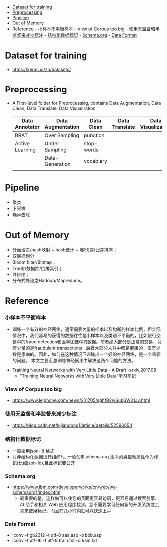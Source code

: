 <!-- TOC -->

- [Dataset for training](#dataset-for-training)
- [Preprocessing](#preprocessing)
- [Pipeline](#pipeline)
- [Out of Memory](#out-of-memory)
- [Reference](#reference)
        - [小样本不平衡样本](#小样本不平衡样本)
        - [View of Corpus too big](#view-of-corpus-too-big)
        - [使用无监督和半监督来减少标注](#使用无监督和半监督来减少标注)
        - [结构化数据标记](#结构化数据标记)
        - [Schema.org](#schemaorg)
        - [Data Format](#data-format)

<!-- /TOC -->

# Dataset for training
+ https://keras.io/zh/datasets/

# Preprocessing

+ A First-level folder for Preprocessing, contains Data Augmentation, Data Clean, Data Translate, Data Visualization

  | Data Annotator  | Data Augmentation | Data Clean | Data Translate | Data Visualizaiton |
  | --------------- | ----------------- | ---------- | -------------- | ------------------ |
  | BRAT            | Over Sampling     | punction   |                |                    |
  | Active Learning | Under Sampling    | stop-words |                |                    |
  |                 | Data-Generation   | vocablary  |                |                    |
  |                 |                   |            |                |                    |

# Pipeline
+ 聚类
+ 下采样
+ 噪声去除

# Out of Memory
+ 分而治之/hash映射 + hash统计 + 堆/快速/归并排序；
+ 双层桶划分
+ Bloom filter/Bitmap；
+ Trie树/数据库/倒排索引；
+ 外排序；
+ 分布式处理之Hadoop/Mapreduce。

# Reference
### 小样本不平衡样本
- 训练一个有效的神经网络，通常需要大量的样本以及均衡的样本比例，但实际情况中，我们容易的获得的数据往往是小样本以及类别不平衡的，比如银行交易中的fraud detection和医学图像中的数据。前者绝大部分是正常的交易，只有少量的是fraudulent transactions；后者大部分人群中都是健康的，仅有少数是患病的。因此，如何在这种情况下训练出一个好的神经网络，是一个重要的问题。
  本文主要汇总训练神经网络中解决这两个问题的方法。
+ Training Neural Networks with Very Little Data - A Draft -arxiv,2017.08
  + “Training Neural Networks with Very Little Data”学习笔记

### View of Corpus too big
+ https://www.leiphone.com/news/201705/sghfB2wSub6W01Jy.html

### 使用无监督和半监督来减少标注
+ https://blog.csdn.net/lujiandong1/article/details/52596654

### 结构化数据标记
+ 一般采用json-ld 格式
+ 对非结构化数据进行组织时, 一般使用schema.org 定义的类型和属性作为标记(比如json-ld),且此标记要公开

### Schema.org 
+ https://www.ibm.com/developerworks/cn/web/wa-schemaorg1/index.html
	+ 最重要的是，这样做可以使您的页面更容易访问，更容易通过搜索引擎、AI 助手和相关 Web 应用程序找到。您不需要学习任何新的开发系统或工具来使用标记，而且在几小时内就可以快速上手

### Data Format
+ iconv -f gb2312 -t utf-8 aaa.asp -o bbb.asp
+ iconv -f utf-16 -t utf-8 train.txt -o train.txt
